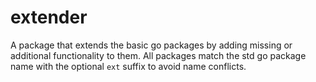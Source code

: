 # extender

A package that extends the basic go packages by adding missing or additional functionality to them. All packages match the std go package name with the optional `ext` suffix to avoid name conflicts.
